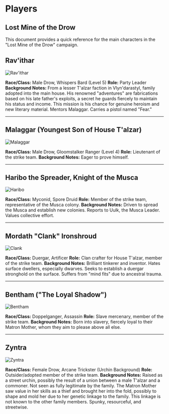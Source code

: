# Players

## Lost Mine of the Drow

This document provides a quick reference for the main characters in the "Lost Mine of the Drow" campaign.

## Rav'ithar

![Rav'ithar](ravithar.webp)

**Race/Class:** Male Drow, Whispers Bard (Level 5)
**Role:** Party Leader
**Background Notes:** From a lesser T'alzar faction in Vlyn'darastyl, family adopted into the main house. His renowned "adventures" are fabrications based on his late father's exploits, a secret he guards fiercely to maintain his status and income. This mission is his chance for genuine heroism and new literary material. Mentors Malaggar. Carries a pistol named "Fear."

---

## Malaggar (Youngest Son of House T'alzar)

![Malaggar](malaggar.webp)

**Race/Class:** Male Drow, Gloomstalker Ranger (Level 4)
**Role:** Lieutenant of the strike team.
**Background Notes:** Eager to prove himself.

---

## Haribo the Spreader, Knight of the Musca

![Haribo](haribo.webp)

**Race/Class:** Myconid, Spore Druid
**Role:** Member of the strike team, representative of the Musca colony.
**Background Notes:** Driven to spread the Musca and establish new colonies. Reports to Uulk, the Musca Leader. Values collective effort.

---

## Mordath "Clank" Ironshroud

![Clank](clank.webp)

**Race/Class:** Duergar, Artificer
**Role:** Clan crafter for House T'alzar, member of the strike team.
**Background Notes:** Brilliant tinkerer and inventor. Hates surface dwellers, especially dwarves. Seeks to establish a duergar stronghold on the surface. Suffers from "mind fits" due to ancestral trauma.

---

## Bentham ("The Loyal Shadow")

![Bentham](bentham.webp)

**Race/Class:** Doppelganger, Assassin
**Role:** Slave mercenary, member of the strike team.
**Background Notes:** Born into slavery, fiercely loyal to their Matron Mother, whom they aim to please above all else.

---

## Zyntra

![Zyntra](zyntra.webp)

**Race/Class:** Female Drow, Arcane Trickster (Urchin Background)
**Role:** Outsider/adopted member of the strike team.
**Background Notes:** Raised as a street urchin, possibly the result of a union between a male T'alzar and a commoner. Not seen as fully legitimate by the family. The Matron Mother saw value in her skills as a thief and brought her into the fold, possibly to shape and mold her due to her genetic linkage to the family. This linkage is not known to the other family members. Spunky, resourceful, and streetwise.

